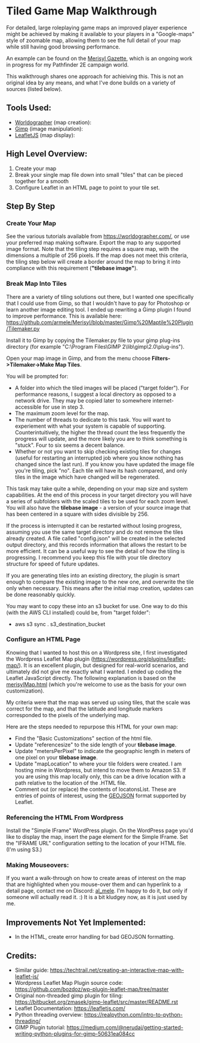 # Tiled Game Map Walkthrough
For detailed, large roleplaying game maps an improved player experience might be achieved by making it available to your players in a "Google-maps" style of zoomable map, allowing them to see the full detail of your map while still having good browsing performance. 

An example can be found on the [Merisyl Gazette](https://new.merisyl.com/gazette/), which is an ongoing work in progress for my Pathfinder 2E campaign world.

This walkthrough shares one approach for achieiving this. This is not an original idea by any means, and what I've done builds on a variety of sources (listed below). 

## Tools Used:
* [Worldographer](https://worldographer.com/) (map creation): 
* [Gimp](https://www.gimp.org/) (image manipulation): 
* [LeafletJS](https://leafletjs.com/index.html) (map display): 

## High Level Overview: 
1. Create your map  
2. Break your single map file down into small "tiles" that can be pieced together for a smooth
3. Configure Leaflet in an HTML page to point to your tile set.

## Step By Step
### Create Your Map

See the various tutorials available from https://worldographer.com/, or use your preferred map making software.
Export the map to any supported image format.  Note that the tiling step requires a square map, with the dimensions a multiple of 256 pixels. If the map does not meet this criteria, the tiling step below will create a border around the map to bring it into compliance with this requirement (**"tilebase image"**).

### Break Map Into Tiles

There are a variety of tiling solutions out there, but I wanted one specifically that I could use from Gimp, so that I wouldn't have to pay for Photoshop or learn another image editing tool. I ended up rewriting a Gimp plugin I found to improve performance.  This is available here: https://github.com/armele/Merisyl/blob/master/Gimp%20Maptile%20Plugin/Tilemaker.py

Install it to Gimp by copying the Tilemaker.py file to your gimp plug-ins directory (for example "C:\Program Files\GIMP 2\lib\gimp\2.0\plug-ins").  

Open your map image in Gimp, and from the menu choose **Filters->Tilemaker->Make Map Tiles**.

You will be prompted for:
* A folder into which the tiled images will be placed ("target folder").  For performance reasons, I suggest a local directory as opposed to a network drive. They may be copied later to somewhere internet-accessible for use in step 3.
* The maximum zoom level for the map. 
* The number of threads to dedicate to this task. You will want to experiement with what your system is capable of supporting. Counterintuitively, the higher the thread count the less frequently the progress will update, and the more likely you are to think something is "stuck".  Four to six seems a decent balance.
* Whether or not you want to skip checking existing tiles for changes (useful for restarting an interrupted job where you know nothing has changed since the last run). If you know you have updated the image file you're tiling, pick "no". Each tile will have its hash compared, and only tiles in the image which have changed will be regenerated.

This task may take quite a while, depending on your map size and system capabilities. At the end of this process in your target directory you will have a series of subfolders with the scaled tiles to be used for each zoom level. You will also have the **tilebase image** - a version of your source image that has been centered in a square with sides divisible by 256.

If the process is interrupted it can be restarted without losing progress, assuming you use the same target directory and do not remove the tiles already created. A file called "config.json" will be created in the selected output directory, and this records information that allows the restart to be more efficient. It can be a useful way to see the detail of how the tiling is progressing. I recommend you keep this file with your tile directory structure for speed of future updates.

If you are generating tiles into an existing directory, the plugin is smart enough to compare the existing image to the new one, and overwrite the tile only when necessary.  This means after the initial map creation, updates can be done reasonably quickly.

You may want to copy these into an s3 bucket for use. One way to do this (with the AWS CLI installed) could be, from "target folder":
* aws s3 sync . s3_destination_bucket

### Configure an HTML Page
Knowing that I wanted to host this on a Wordpress site, I first investigated the Wordpress Leaflet Map plugin (https://wordpress.org/plugins/leaflet-map/).  It is an excellent plugin, but designed for real-world scenarios, and ultimately did not give me exactly what I wanted.  I ended up coding the Leaflet JavaScript directly.  The following explanation is based on the [merisylMap.html](https://github.com/armele/Merisyl/blob/master/Gimp%20Maptile%20Plugin/merisylMap.html) (which you're welcome to use as the basis for your own customization).

My criteria were that the map was served up using tiles, that the scale was correct for the map, and that the latitude and longitude markers corresponded to the pixels of the underlying map.

Here are the steps needed to repurpose this HTML for your own map:
* Find the "Basic Customizations" section of the html file.
* Update "referencesize" to the side length of your **tilebase image**.
* Update "metersPerPixel" to indicate the geographic length in meters of one pixel on your **tilebase image**.
* Update "mapLocation" to where your tile folders were created. I am hosting mine in Wordpress, but intend to move them to Amazon S3. If you are using this map locally only, this can be a drive location with a path relative to the location of the .HTML file.
* Comment out (or replace) the contents of locatonsList. These are entries of points of interest, using the [GEOJSON](https://geojson.org/) format supported by Leaflet.

### Referencing the HTML From Wordpress
Install the "Simple IFrame" WordPress plugin.
On the WordPress page you'd like to display the map, insert the page element for the Simple IFrame.
Set the "IFRAME URL" configuration setting to the location of your HTML file.  (I'm using S3.)

### Making Mouseovers:
If you want a walk-through on how to create areas of interest on the map that are highlighted when you mouse-over them and can hyperlink to a detail page, contact me on Discord: [al_mele](https://discordapp.com/channels/@me/al_mele/).  I'm happy to do it, but only if someone will actually read it. :)  It is a bit kludgey now, as it is just used by me.

## Improvements Not Yet Implemented:
* In the HTML, create error handling for bad GEOJSON formatting.

## Credits:
* Similar guide: https://techtrail.net/creating-an-interactive-map-with-leaflet-js/
* Wordpress Leaflet Map Plugin source code: https://github.com/bozdoz/wp-plugin-leaflet-map/tree/master
* Original non-threaded gimp plugin for tiling: https://bitbucket.org/zmasek/gimp-leaflet/src/master/README.rst
* Leaflet Documentation: https://leafletjs.com/
* Python threading overview: https://realpython.com/intro-to-python-threading/
* GIMP Plugin tutorial: https://medium.com/@nerudaj/getting-started-writing-python-plugins-for-gimp-50631ea084cc